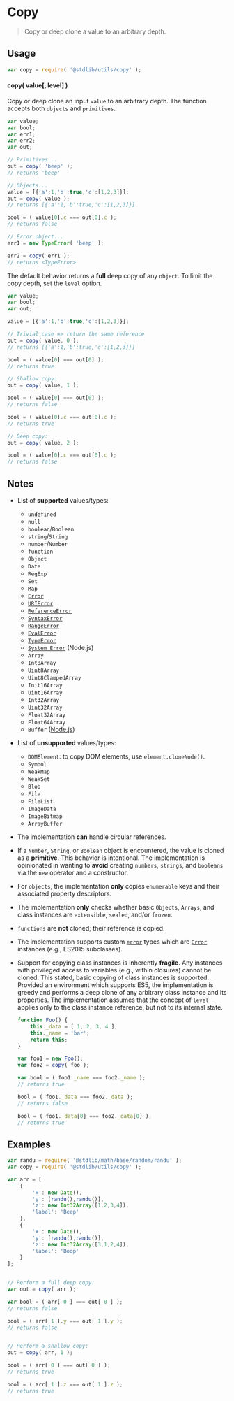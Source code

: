 # Copy

> Copy or deep clone a value to an arbitrary depth.


<section class="usage">

## Usage

``` javascript
var copy = require( '@stdlib/utils/copy' );
```

#### copy( value\[, level\] )

Copy or deep clone an input `value` to an arbitrary depth. The function accepts both `objects` and `primitives`.

``` javascript
var value;
var bool;
var err1;
var err2;
var out;

// Primitives...
out = copy( 'beep' );
// returns 'beep'

// Objects...
value = [{'a':1,'b':true,'c':[1,2,3]}];
out = copy( value );
// returns [{'a':1,'b':true,'c':[1,2,3]}]

bool = ( value[0].c === out[0].c );
// returns false

// Error object...
err1 = new TypeError( 'beep' );

err2 = copy( err1 );
// returns <TypeError>
```

The default behavior returns a __full__ deep copy of any `object`. To limit the copy depth, set the `level` option.

``` javascript
var value;
var bool;
var out;

value = [{'a':1,'b':true,'c':[1,2,3]}];

// Trivial case => return the same reference
out = copy( value, 0 );
// returns [{'a':1,'b':true,'c':[1,2,3]}]

bool = ( value[0] === out[0] );
// returns true

// Shallow copy:
out = copy( value, 1 );

bool = ( value[0] === out[0] );
// returns false

bool = ( value[0].c === out[0].c );
// returns true

// Deep copy:
out = copy( value, 2 );

bool = ( value[0].c === out[0].c );
// returns false
```

</section>

<!-- /.usage -->


<section class="notes">

## Notes

* List of __supported__ values/types:

  - `undefined`
  - `null`
  - `boolean`/`Boolean`
  - `string`/`String`
  - `number`/`Number`
  - `function`
  - `Object`
  - `Date`
  - `RegExp`
  - `Set`
  - `Map`
  - [`Error`][js-error]
  - [`URIError`][js-uri-error]
  - [`ReferenceError`][js-reference-error]
  - [`SyntaxError`][js-syntax-error]
  - [`RangeError`][js-range-error]
  - [`EvalError`][js-eval-error]
  - [`TypeError`][js-type-error]
  - [`System Error`][node-system-error] (Node.js)
  - `Array`
  - `Int8Array`
  - `Uint8Array`
  - `Uint8ClampedArray`
  - `Init16Array`
  - `Uint16Array`
  - `Int32Array`
  - `Uint32Array`
  - `Float32Array`
  - `Float64Array`
  - `Buffer` ([Node.js][node-buffer])

* List of __unsupported__ values/types:

  - `DOMElement`: to copy DOM elements, use `element.cloneNode()`.
  - `Symbol`
  - `WeakMap`
  - `WeakSet`
  - `Blob`
  - `File`
  - `FileList`
  - `ImageData`
  - `ImageBitmap`
  - `ArrayBuffer`

* The implementation __can__ handle circular references.

* If a `Number`, `String`, or `Boolean` object is encountered, the value is cloned as a __primitive__. This behavior is intentional. The implementation is opinionated in wanting to __avoid__ creating `numbers`, `strings`, and `booleans` via the `new` operator and a constructor.

* For `objects`, the implementation __only__ copies `enumerable` keys and their associated property descriptors.

* The implementation __only__ checks whether basic `Objects`, `Arrays`, and class instances are `extensible`, `sealed`, and/or `frozen`.

* `functions` are __not__ cloned; their reference is copied.

* The implementation supports custom [`error`][js-error] types which are [`Error`][js-error] instances (e.g., ES2015 subclasses).

* Support for copying class instances is inherently __fragile__. Any instances with privileged access to variables (e.g., within closures) cannot be cloned. This stated, basic copying of class instances is supported. Provided an environment which supports ES5, the implementation is greedy and performs a deep clone of any arbitrary class instance and its properties. The implementation assumes that the concept of `level` applies only to the class instance reference, but not to its internal state.

  ``` javascript
  function Foo() {
      this._data = [ 1, 2, 3, 4 ];
      this._name = 'bar';
      return this;
  }

  var foo1 = new Foo();
  var foo2 = copy( foo );

  var bool = ( foo1._name === foo2._name );
  // returns true

  bool = ( foo1._data === foo2._data );
  // returns false

  bool = ( foo1._data[0] === foo2._data[0] );
  // returns true
  ```

</section>

<!-- /.notes -->


<section class="examples">

## Examples

``` javascript
var randu = require( '@stdlib/math/base/random/randu' );
var copy = require( '@stdlib/utils/copy' );

var arr = [
    {
        'x': new Date(),
        'y': [randu(),randu()],
        'z': new Int32Array([1,2,3,4]),
        'label': 'Beep'
    },
    {
        'x': new Date(),
        'y': [randu(),randu()],
        'z': new Int32Array([3,1,2,4]),
        'label': 'Boop'
    }
];


// Perform a full deep copy:
var out = copy( arr );

var bool = ( arr[ 0 ] === out[ 0 ] );
// returns false

bool = ( arr[ 1 ].y === out[ 1 ].y );
// returns false


// Perform a shallow copy:
out = copy( arr, 1 );

bool = ( arr[ 0 ] === out[ 0 ] );
// returns true

bool = ( arr[ 1 ].z === out[ 1 ].z );
// returns true
```

</section>

<!-- /.examples -->


<section class="links">

[js-error]: https://developer.mozilla.org/en-US/docs/Web/JavaScript/Reference/Global_Objects/Error
[js-type-error]: https://developer.mozilla.org/en-US/docs/Web/JavaScript/Reference/Global_Objects/TypeError
[js-syntax-error]: https://developer.mozilla.org/en-US/docs/Web/JavaScript/Reference/Global_Objects/SyntaxError
[js-range-error]: https://developer.mozilla.org/en-US/docs/Web/JavaScript/Reference/Global_Objects/RangeError
[js-reference-error]: https://developer.mozilla.org/en-US/docs/Web/JavaScript/Reference/Global_Objects/ReferenceError
[js-uri-error]: https://developer.mozilla.org/en-US/docs/Web/JavaScript/Reference/Global_Objects/URIError
[js-eval-error]: https://developer.mozilla.org/en-US/docs/Web/JavaScript/Reference/Global_Objects/EvalError
[node-system-error]: https://nodejs.org/api/errors.html#errors_class_system_error

[node-buffer]: http://nodejs.org/api/buffer.html

</section>

<!-- /.links -->
